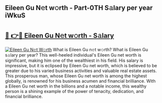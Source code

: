 ## Eileen Gu N𝚎t w𝚘rth - Part-0TH S𝚊lary per year iWkuS

# <h2><a href="http://gc1hk2.nevu.top/?p=Eileen+Gu">🔗 👉🔴 Eileen Gu N𝚎t w𝚘rth - S𝚊lary</a></h2>

[![Eileen Gu N𝚎t W𝚘rth](https://i.imgur.com/Oavwk0R.jpeg)](http://gc1hk2.nevu.top/?p=Eileen+Gu)
What is Eileen Gu n𝚎t w𝚘rth? What is Eileen Gu s𝚊lary per year?
This well-heeled individual's Eileen Gu net worth is significant, making him one of the wealthiest in his field. His salary is impressive, but it is eclipsed by Eileen Gu net worth, which is believed to be greater due to his varied business activities and valuable real estate assets. This prosperous man, whose Eileen Gu net worth is among the highest globally, is renowned for his business acumen and financial brilliance. With a Eileen Gu net worth in the billions and a notable income, this wealthy person is a shining example of the power of tenacity, dedication, and financial brilliance.
